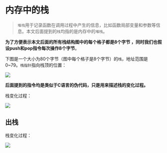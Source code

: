 # 内存中的栈

> `堆栈`用于记录函数在调用过程中产生的信息，比如函数局部变量和参数等信息。本文后面提到的`栈`均指的是内存中的`堆栈`。

**为了方便表示本文后面的所有栈结构图中的每个格子都是8个字节 ，同时我们也假设push和pop指令每次操作8个字节**。

下图是一个大小为80个字节（图中每个格子是8个字节）的`栈`，地址范围是0~79。`栈指针`指向栈顶的位置：

![](https://image.coder.cat/stack1.png)



**后面提到的指令均是类似于C语言的伪代码，只是用来描述栈的变化过程。**


栈变化过程：

![](https://image.coder.cat/stack15.png)


## 出栈


栈变化过程：

![](https://image.coder.cat/stack16.png)

